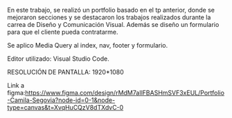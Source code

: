 En este trabajo, se realizó un portfolio basado en el tp anterior, donde se mejoraron secciones y se destacaron los trabajos realizados durante la carrea de Diseño y Comunicación Visual. Además se diseño un formulario para que el cliente pueda contratarme.

Se aplico Media Query al index, nav, footer y formulario.

Editor utilizado: Visual Studio Code.

RESOLUCIÓN DE PANTALLA: 1920*1080

Link a figma:https://www.figma.com/design/rMdM7aIlFBASHmSVF3xEUL/Portfolio-Camila-Segovia?node-id=0-1&node-type=canvas&t=XvqHuCQzV8dTXdvC-0
